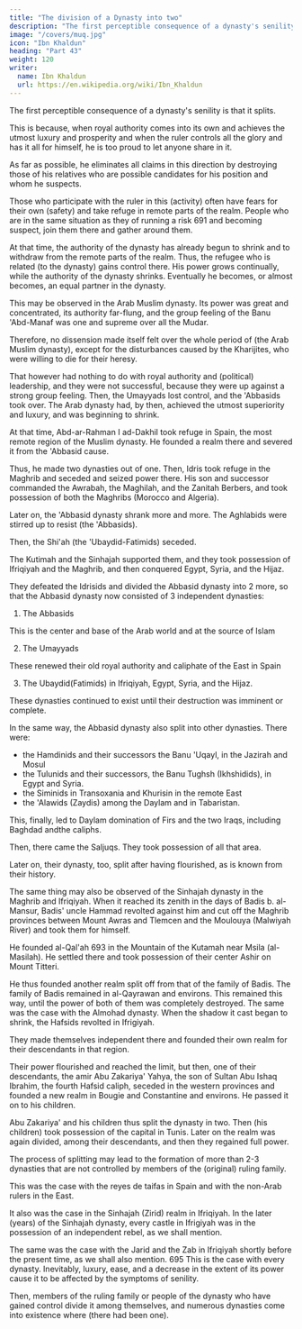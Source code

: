 ```yaml
---
title: "The division of a Dynasty into two"
description: "The first perceptible consequence of a dynasty's senility is that it splits"
image: "/covers/muq.jpg"
icon: "Ibn Khaldun"
heading: "Part 43"
weight: 120
writer:
  name: Ibn Khaldun
  url: https://en.wikipedia.org/wiki/Ibn_Khaldun
---
```



The first perceptible consequence of a dynasty's senility is that it splits. 

This is because, when royal authority comes into its own and achieves the utmost luxury and prosperity and when the ruler controls all the glory and has it all for himself, he is too proud to let anyone share in it. 

As far as possible, he eliminates all claims in this direction by destroying those of his relatives who are
possible candidates for his position and whom he suspects.

Those who participate with the ruler in this (activity) often have fears for their own (safety) and take refuge in remote parts of the realm. People who are in the same situation as they of running a risk 691 and becoming suspect, join them
there and gather around them. 

At that time, the authority of the dynasty has already begun to shrink and to withdraw from the remote parts of the realm. Thus, the refugee who is related (to the dynasty) gains control there. His power grows
continually, while the authority of the dynasty shrinks. Eventually he becomes, or
almost becomes, an equal partner in the dynasty.

This may be observed in the Arab Muslim dynasty. Its power was great and concentrated, its authority far-flung, and the group feeling of the Banu 'Abd-Manaf was one and supreme over all the Mudar. 

Therefore, no dissension made itself felt over the whole period of (the Arab Muslim dynasty), except for the disturbances
caused by the Kharijites, who were willing to die for their heresy. 

That however had nothing to do with royal authority and (political) leadership, and they were not
successful, because they were up against a strong group feeling. Then, the Umayyads lost control, and the 'Abbasids took over. The Arab dynasty had, by then, achieved the utmost superiority and luxury, and was beginning to shrink. 

At that time, Abd-ar-Rahman I ad-Dakhil took refuge in Spain, the most remote region of the Muslim dynasty. He founded a realm there and severed it from the 'Abbasid cause. 

Thus, he made two dynasties out of one. Then, Idris took refuge in the Maghrib and seceded and seized power there. His son and successor commanded the Awrabah, the Maghilah, and the Zanitah Berbers, and took possession of both the
Maghribs (Morocco and Algeria).

Later on, the 'Abbasid dynasty shrank more and more. The Aghlabids were stirred up to resist (the 'Abbasids). 

Then, the Shi'ah (the 'Ubaydid-Fatimids) seceded.

The Kutimah and the Sinhajah supported them, and they took possession of Ifriqiyah and the Maghrib, and then conquered Egypt, Syria, and the Hijaz. 

They defeated the Idrisids and divided the Abbasid dynasty into 2 more, so that the Abbasid dynasty now consisted of 3 independent dynasties: 

1. The Abbasids

This is the center and base of the Arab world and at the source of Islam

2. The Umayyads

These renewed their old royal authority and caliphate of the East in Spain

3. The Ubaydid(Fatimids) in Ifriqiyah, Egypt, Syria, and the Hijaz. 

These dynasties continued to exist until their destruction was imminent or complete.


In the same way, the Abbasid dynasty also split into other dynasties. There were:
- the Hamdinids and their successors the Banu 'Uqayl, in the Jazirah and Mosul
- the Tulunids and their successors, the Banu Tughsh (Ikhshidids), in Egypt and Syria. 
- the Siminids in Transoxania and Khurisin in the remote East
- the 'Alawids (Zaydis) among the Daylam and in Tabaristan. 

This, finally, led to Daylam domination of Firs and the two Iraqs, including Baghdad andthe caliphs. 

Then, there came the Saljuqs. They took possession of all that area.

Later on, their dynasty, too, split after having flourished, as is known from their
history.

The same thing may also be observed of the Sinhajah dynasty in the Maghrib and Ifriqiyah. When it reached its zenith in the days of Badis b. al-Mansur, <!-- 692 --> Badis' uncle Hammad revolted against him and cut off the Maghrib provinces
between Mount Awras and Tlemcen and the Moulouya (Malwiyah River) and took them for himself. 

He founded al-Qal'ah 693 in the Mountain of the Kutamah near Msila (al-Masilah). He settled there and took possession of their center Ashir on Mount Titteri. 

He thus founded another realm split off from that of the family of Badis. The family of Badis remained in al-Qayrawan and environs. This remained this way, until the power of both of them was completely destroyed.
The same was the case with the Almohad dynasty. When the shadow it cast
began to shrink, the Hafsids revolted in Ifrigiyah. 

They made themselves independent there and founded their own realm for their descendants in that region.

Their power flourished and reached the limit, but then, one of their descendants, the amir Abu Zakariya' Yahya, the son of Sultan Abu Ishaq Ibrahim, the fourth Hafsid caliph, seceded in the western provinces and founded a new realm in Bougie and
Constantine and environs. He passed it on to his children. 

Abu Zakariya' and his children thus split the dynasty in two. Then (his children) took possession of the capital in Tunis. Later on the realm was again divided, among their descendants, and then they regained full power.

The process of splitting may lead to the formation of more than 2-3 dynasties that are not controlled by members of the (original) ruling family. 

This was the case with the reyes de taifas in Spain and with the non-Arab rulers in the East. 

It also was the case in the Sinhajah (Zirid) realm in Ifriqiyah. In the later (years) of the Sinhajah dynasty, every castle in Ifrigiyah was in the possession of an independent rebel, as we shall mention. <!-- 694 --> 

The same was the case with the Jarid and the Zab in Ifriqiyah shortly before the present time, as we shall also mention. 695
This is the case with every dynasty. Inevitably, luxury, ease, and a decrease
in the extent of its power cause it to be affected by the symptoms of senility. 

Then, members of the ruling family or people of the dynasty who have gained control divide it among themselves, and numerous dynasties come into existence where (there had been one).

<!-- God inherits the earth and whomever is upon it. -->